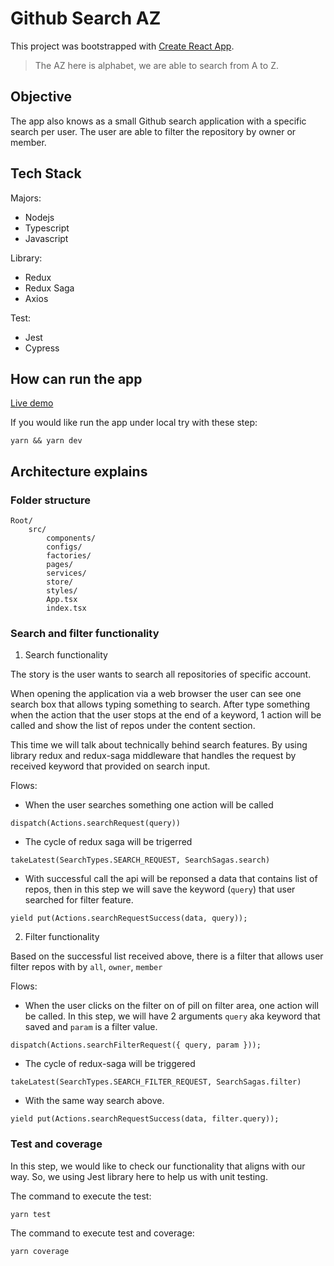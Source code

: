 # Github Search AZ
This project was bootstrapped with [Create React App](https://github.com/facebook/create-react-app).

> The AZ here is alphabet, we are able to search from A to Z.

## Objective

The app also knows as a small Github search application with a specific search per user. The user are able to filter the repository by owner or member.

## Tech Stack

Majors:

- Nodejs
- Typescript
- Javascript

Library:

- Redux
- Redux Saga
- Axios

Test:

- Jest 
- Cypress
 

## How can run the app

[Live demo](https://github-search-az.herokuapp.com/)

If you would like run the app under local try with these step:

```
yarn && yarn dev
```

## Architecture explains

### Folder structure

```
Root/
    src/
        components/
        configs/
        factories/
        pages/
        services/
        store/
        styles/
        App.tsx
        index.tsx
```


### Search and filter functionality

1. Search functionality

The story is the user wants to search all repositories of specific account.

When opening the application via a web browser the user can see one search box that allows typing something to search. After type something when the action that the user stops at the end of a keyword, 1 action will be called and show the list of repos under the content section.

This time we will talk about technically behind search features. By using library redux and redux-saga middleware that handles the request by received keyword that provided on search input.

Flows:

- When the user searches something one action will be called
```
dispatch(Actions.searchRequest(query))
```

- The cycle of redux saga will be trigerred 
```
takeLatest(SearchTypes.SEARCH_REQUEST, SearchSagas.search)
```

- With successful call the api will be reponsed a data that contains list of repos, then in this step we will save the keyword (`query`) that user searched for filter feature.
```
yield put(Actions.searchRequestSuccess(data, query)); 
```

2. Filter functionality

Based on the successful list received above, there is a filter that allows user filter repos with by `all`, `owner`, `member`

Flows:

- When the user clicks on the filter on of pill on filter area, one action will be called. In this step, we will have 2 arguments `query` aka keyword that saved and `param` is a filter value.
```
dispatch(Actions.searchFilterRequest({ query, param }));
```

- The cycle of redux-saga will be triggered 
```
takeLatest(SearchTypes.SEARCH_FILTER_REQUEST, SearchSagas.filter)
```

- With the same way search above.
```
yield put(Actions.searchRequestSuccess(data, filter.query)); 
```


### Test and coverage

In this step, we would like to check our functionality that aligns with our way. So, we using Jest library here to help us with unit testing.
 
The command to execute the test:

```
yarn test
```
The command to execute test and coverage:

```
yarn coverage
```

